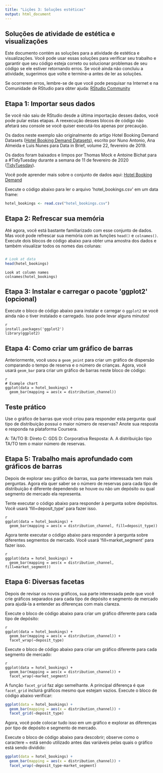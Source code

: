 ```yaml
---
title: "Lições 3: Soluções estéticas"
output: html_document
---
```


## Soluções de atividade de estética e visualizações

Este documento contém as soluções para a atividade de estética e visualizações. Você pode usar essas soluções para verificar seu trabalho e garantir que seu código esteja correto ou solucionar problemas de seu código se ele estiver retornando erros. Se você ainda não concluiu a atividade, sugerimos que volte e termine-a antes de ler as soluções.

Se ocorrerem erros, lembre-se de que você pode pesquisar na Internet e na Comunidade de RStudio para obter ajuda: [RStudio Community](https://community.rstudio.com/#)

## Etapa 1: Importar seus dados
Se você não saiu de RStudio desde a última importação desses dados, você pode pular estas etapas. A reexecução desses blocos de código não afetará seu console se você quiser executá-los apenas por precaução.

Os dados neste exemplo são originalmente do artigo Hotel Booking Demand Datasets ([Hotel Booking Demand Datasets](https://www.sciencedirect.com/science/article/pii/S2352340918315191)), escrito por Nuno Antonio, Ana Almeida e Luis Nunes para Data in Brief, volume 22, fevereiro de 2019.

Os dados foram baixados e limpos por Thomas Mock e Antoine Bichat para a #TidyTuesday durante a semana de 11 de fevereiro de 2020 ([TidyTuesday](https://github.com/rfordatascience/tidytuesday/blob/master/data/2020/2020-02-11/readme.md)).

Você pode aprender mais sobre o conjunto de dados aqui: [Hotel Booking Demand](https://www.kaggle.com/jessemostipak/hotel-booking-demand)

Execute o código abaixo para ler o arquivo 'hotel_bookings.csv' em um data frame:

```r
hotel_bookings <- read.csv("hotel_bookings.csv")
```

## Etapa 2: Refrescar sua memória

Até agora, você está bastante familiarizado com esse conjunto de dados. Mas você pode refrescar sua memória com as funções `head()` e `colnames()`. Execute dois blocos de código abaixo para obter uma amostra dos dados e também visualizar todos os nomes das colunas:

```R

# Look at data
head(hotel_bookings)
```

```
Look at column names
colnames(hotel_bookings)
```

## Etapa 3: Instalar e carregar o pacote 'ggplot2' (opcional)

Execute o bloco de código abaixo para instalar e carregar o `ggplot2` se você ainda não o tiver instalado e carregado. Isso pode levar alguns minutos!

```
r
install.packages('ggplot2')
library(ggplot2)
```

## Etapa 4: Como criar um gráfico de barras

Anteriormente, você usou a `geom_point` para criar um gráfico de dispersão comparando o tempo de reserva e o número de crianças. Agora, você usará `geom_bar` para criar um gráfico de barras neste bloco de código:

```
r
# Example chart
ggplot(data = hotel_bookings) +
  geom_bar(mapping = aes(x = distribution_channel))
```

## Teste prático

Use o gráfico de barras que você criou para responder esta pergunta: qual tipo de distribuição possui o maior número de reservas? Anote sua resposta e responda na plataforma Coursera.

A: TA/TO B: Direto C: GDS D: Corporativa Resposta: A. A distribuição tipo TA/TO tem o maior número de reservas.

## Etapa 5: Trabalho mais aprofundado com gráficos de barras

Depois de explorar seu gráfico de barras, sua parte interessada tem mais perguntas. Agora ela quer saber se o número de reservas para cada tipo de distribuição é diferente dependendo se houve ou não um depósito ou qual segmento de mercado ela representa.

Tente executar o código abaixo para responder à pergunta sobre depósitos. Você usará 'fill=deposit_type' para fazer isso.

```
r
ggplot(data = hotel_bookings) +
  geom_bar(mapping = aes(x = distribution_channel, fill=deposit_type))
```

Agora tente executar o código abaixo para responder à pergunta sobre diferentes segmentos de mercado. Você usará 'fill=market_segment' para fazer isso.

```
r
ggplot(data = hotel_bookings) +
  geom_bar(mapping = aes(x = distribution_channel, fill=market_segment))
```

## Etapa 6: Diversas facetas

Depois de revisar os novos gráficos, sua parte interessada pede que você crie gráficos separados para cada tipo de depósito e segmento de mercado para ajudá-la a entender as diferenças com mais clareza.

Execute o bloco de código abaixo para criar um gráfico diferente para cada tipo de depósito:

```
r
ggplot(data = hotel_bookings) +
  geom_bar(mapping = aes(x = distribution_channel)) +
  facet_wrap(~deposit_type)
```

Execute o bloco de código abaixo para criar um gráfico diferente para cada segmento de mercado:

```
r
ggplot(data = hotel_bookings) +
  geom_bar(mapping = aes(x = distribution_channel)) +
  facet_wrap(~market_segment)
```

A função `facet_grid` faz algo semelhante. A principal diferença é que `facet_grid` incluirá gráficos mesmo que estejam vazios. Execute o bloco de código abaixo verificar:

```R
ggplot(data = hotel_bookings) +
  geom_bar(mapping = aes(x = distribution_channel)) +
  facet_grid(~deposit_type)
```

Agora, você pode colocar tudo isso em um gráfico e explorar as diferenças por tipo de depósito e segmento de mercado.

Execute o bloco de código abaixo para descobrir; observe como o caractere ~ está sendo utilizado antes das variáveis pelas quais o gráfico está sendo dividido:

```R
ggplot(data = hotel_bookings) +
  geom_bar(mapping = aes(x = distribution_channel)) +
  facet_wrap(~deposit_type~market_segment)
```